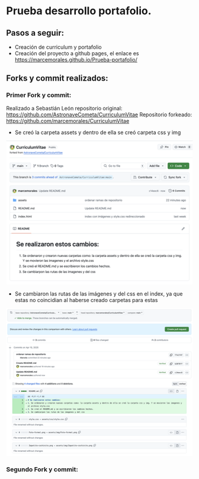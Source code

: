 # Prueba desarrollo portafolio.

## Pasos a seguir:
- Creación de curriculum y portafolio
- Creación del proyecto a github pages, el enlace es https://marcemorales.github.io/Prueba-portafolio/

## Forks y commit realizados:

### Primer Fork y commit:
Realizado a Sebastián León repositorio original: https://github.com/AstronaveCometa/CurriculumVitae
Repositorio forkeado: https://github.com/marcemorales/CurriculumVitae

- Se creó la carpeta assets y dentro de ella se creó carpeta css y img
<img src="assets/img/primer commit.png">

- Se cambiaron las rutas de las imágenes y del css en el index, ya que estas no coincidian al haberse creado carpetas para estas
<img src="assets/img/segundo commit .png">


### Segundo Fork y commit:
